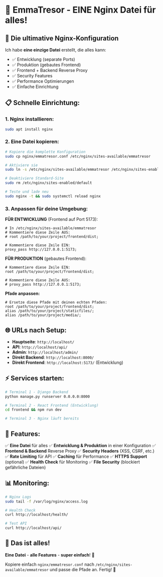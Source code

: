 # 🚀 EmmaTresor - EINE Nginx Datei für alles!

## 📁 Die ultimative Nginx-Konfiguration

Ich habe **eine einzige Datei** erstellt, die alles kann:
- ✅ Entwicklung (separate Ports)
- ✅ Produktion (gebautes Frontend)
- ✅ Frontend + Backend Reverse Proxy
- ✅ Security Features
- ✅ Performance Optimierungen
- ✅ Einfache Einrichtung

## 📋 Schnelle Einrichtung:

### 1. Nginx installieren:
```bash
sudo apt install nginx
```

### 2. Eine Datei kopieren:
```bash
# Kopiere die komplette Konfiguration
sudo cp nginx/emmatresor.conf /etc/nginx/sites-available/emmatresor

# Aktiviere sie
sudo ln -s /etc/nginx/sites-available/emmatresor /etc/nginx/sites-enabled/

# Deaktiviere Standard-Site
sudo rm /etc/nginx/sites-enabled/default

# Teste und lade neu
sudo nginx -t && sudo systemctl reload nginx
```

### 3. Anpassen für deine Umgebung:

**FÜR ENTWICKLUNG** (Frontend auf Port 5173):
```nginx
# In /etc/nginx/sites-available/emmatresor
# Kommentiere diese Zeile AUS:
# root /path/to/your/project/frontend/dist;

# Kommentiere diese Zeile EIN:
proxy_pass http://127.0.0.1:5173;
```

**FÜR PRODUKTION** (gebautes Frontend):
```nginx
# Kommentiere diese Zeile EIN:
root /path/to/your/project/frontend/dist;

# Kommentiere diese Zeile AUS:
# proxy_pass http://127.0.0.1:5173;
```

**Pfade anpassen:**
```nginx
# Ersetze diese Pfade mit deinen echten Pfaden:
root /path/to/your/project/frontend/dist;
alias /path/to/your/project/staticfiles/;
alias /path/to/your/project/media/;
```

## 🌐 URLs nach Setup:

- **Hauptseite**: `http://localhost/`
- **API**: `http://localhost/api/`
- **Admin**: `http://localhost/admin/`
- **Direkt Backend**: `http://localhost:8000/`
- **Direkt Frontend**: `http://localhost:5173/` (Entwicklung)

## ⚡ Services starten:

```bash
# Terminal 1 - Django Backend
python manage.py runserver 0.0.0.0:8000

# Terminal 2 - React Frontend (Entwicklung)
cd frontend && npm run dev

# Terminal 3 - Nginx läuft bereits
```

## 🔧 Features:

✅ **Eine Datei** für alles
✅ **Entwicklung & Produktion** in einer Konfiguration
✅ **Frontend & Backend** Reverse Proxy
✅ **Security Headers** (XSS, CSRF, etc.)
✅ **Rate Limiting** für API
✅ **Caching** für Performance
✅ **HTTPS Support** (optional)
✅ **Health Check** für Monitoring
✅ **File Security** (blockiert gefährliche Dateien)

## 📊 Monitoring:

```bash
# Nginx Logs
sudo tail -f /var/log/nginx/access.log

# Health Check
curl http://localhost/health/

# Test API
curl http://localhost/api/
```

## 🎯 Das ist alles!

**Eine Datei** - **alle Features** - **super einfach**! 🚀

Kopiere einfach `nginx/emmatresor.conf` nach `/etc/nginx/sites-available/emmatresor` und passe die Pfade an. Fertig! 🎉
